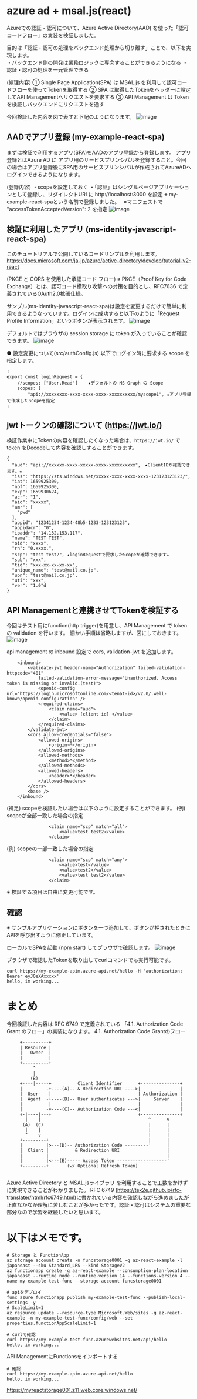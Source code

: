 # azure ad + msal.js(react)

Azureでの認証・認可について、Azure Active Directory(AAD) を使った「認可コードフロー」の実装を検証しました。

目的は「認証・認可の処理をバックエンド処理から切り離す」ことで、以下を実現します。  
・バックエンド側の開発は業務ロジックに専念することができるようになる
・認証・認可の処理を一元管理できる


(処理内容)
① Single Page Application(SPA) は MSAL.js を利用して認可コードフローを使ってTokenを取得する
② SPA は取得したTokenをヘッダーに設定してAPI Managementへリクエストを要求する
③ API Management は Token を検証しバックエンドにリクエストを通す

今回検証した内容を図で表すと下記のようになります。
![image](./005.PNG)

## AADでアプリ登録 (my-example-react-spa)

まずは検証で利用するアプリ(SPA)をAADのアプリ登録から登録します。
アプリ登録とはAzure AD に アプリ用のサービスプリンシパルを登録すること。今回の場合はアプリ登録後にSPA用のサービスプリンシパルが作成されてAzureADへログインできるようになります。

(登録内容)
・scopeを設定しておく
・「認証」はシングルページアプリケーションとして登録し、リダイレクトURI に http://localhost:3000 を設定
※ my-example-react-spaという名前で登録しました。　
※マニフェストで "accessTokenAcceptedVersion": 2 を指定
![image](./006.PNG)

## 検証に利用したアプリ (ms-identity-javascript-react-spa)
このチュートリアルで公開しているコードサンプルを利用します。
https://docs.microsoft.com/ja-jp/azure/active-directory/develop/tutorial-v2-react

(PKCE と CORS を使用した承認コード フロー)
※ PKCE（Proof Key for Code Exchange）とは、認可コード横取り攻撃への対策を目的とし、RFC7636 で定義されているOAuth2.0拡張仕様。

サンプル(ms-identity-javascript-react-spa)は設定を変更するだけで簡単に利用できるようなっています。ログインに成功すると以下のように「Request Profile Information」というボタンが表示されます。
![image](./012_msal-sample-react.gif)

デフォルトではブラウザの session storage に token が入っていることが確認できます。
![image](./013_token.PNG)

● 設定変更について(src/authConfig.js)
以下でログイン時に要求する scope を指定します。
```
:
export const loginRequest = {
    //scopes: ["User.Read"]    ★デフォルトの MS Graph の Scope
    scopes: [
        "api://xxxxxxxx-xxxx-xxxx-xxxx-xxxxxxxxxx/myscope1", ★アプリ登録で作成したScopeを指定
:
```

## jwtトークンの確認について (https://jwt.io/)
検証作業中にTokenの内容を確認したくなった場合は、`https://jwt.io/` で token をDecodeして内容を確認しすることができます。
```
{
  "aud": "api://xxxxxx-xxxx-xxxxx-xxxx-xxxxxxxxxx",　★ClientIDが確認できます。★
  "iss": "https://sts.windows.net/xxxxx-xxxx-xxxx-xxxx-123123123123/",
  "iat": 1659925300,
  "nbf": 1659925300,
  "exp": 1659930624,
  "acr": "1",
  "aio": "xxxxx",
  "amr": [
    "pwd"
  ],
  "appid": "12341234-1234-48b5-1233-123123123",
  "appidacr": "0",
  "ipaddr": "14.132.153.117",
  "name": "TEST TEST",
  "oid": "xxxx",
  "rh": "0.xxxx.",
  "scp": "test test2", ★loginRequestで要求したScopeが確認できます★
  "sub": "xxx",
  "tid": "xxx-xx-xx-xx-xx",
  "unique_name": "test@mail.co.jp",
  "upn": "test@mail.co.jp",
  "uti": "xxx",
  "ver": "1.0"d
}
```

## API Managementと連携させてTokenを検証する

今回はテスト用にfunction(http trigger)を用意し、API Management で token の validation を行います。
細かい手順は省略しますが、図にしておきます。
![image](./005-2.PNG)

api management の inbound 設定で cors, validation-jwt を追加します。
```
    <inbound>
        <validate-jwt header-name="Authorization" failed-validation-httpcode="401" 
            failed-validation-error-message="Unauthorized. Access token is missing or invalid.(test)">
            <openid-config url="https://login.microsoftonline.com/<tenat-id>/v2.0/.well-known/openid-configuration" />
            <required-claims>
                <claim name="aud">
                    <value> [client id] </value>
                </claim>
            </required-claims>
        </validate-jwt>
        <cors allow-credentials="false">
            <allowed-origins>
                <origin>*</origin>
            </allowed-origins>
            <allowed-methods>
                <method>*</method>
            </allowed-methods>
            <allowed-headers>
                <header>*</header>
            </allowed-headers>
        </cors>
        <base />
    </inbound>
```

(補足) scopeを検証したい場合は以下のように設定することができます。
(例) scopeが全部一致した場合の指定
```
                <claim name="scp" match="all">
                    <value>test test2</value>
                </claim>
```
(例) scopeの一部一致した場合の指定
```
                <claim name="scp" match="any">
                    <value>test</value>
                    <value>test2</value>
                    <value>test test2</value>
                </claim>
```
※ 検証する項目は自由に変更可能です。

## 確認
※ サンプルアプリケーションにボタンを一つ追加して、ボタンが押されたときにAPIを呼び出すように修正しています。

ローカルでSPAを起動 (npm start) してブラウザで確認します。
![image](./011_confim.PNG)

ブラウザで確認したTokenを取り出してcurlコマンドでも実行可能です。
```
curl https://my-example-apim.azure-api.net/hello -H 'authorization: Bearer eyJ0eXAxxxxx'
hello, im working...
```

# まとめ

今回検証した内容は RFC 6749 で定義されている 「4.1. Authorization Code Grant のフロー」の実装になります。 
4.1. Authorization Code Grantのフロー
```
     +----------+
     | Resource |
     |   Owner  |
     |          |
     +----------+
          ^
          |
         (B)
     +----|-----+          Client Identifier      +---------------+
     |         -+----(A)-- & Redirection URI ---->|               |
     |  User-   |                                 | Authorization |
     |  Agent  -+----(B)-- User authenticates --->|     Server    |
     |          |                                 |               |
     |         -+----(C)-- Authorization Code ---<|               |
     +-|----|---+                                 +---------------+
       |    |                                         ^      v
      (A)  (C)                                        |      |
       |    |                                         |      |
       ^    v                                         |      |
     +---------+                                      |      |
     |         |>---(D)-- Authorization Code ---------'      |
     |  Client |          & Redirection URI                  |
     |         |                                             |
     |         |<---(E)----- Access Token -------------------'
     +---------+       (w/ Optional Refresh Token)
        
```
Azure Active Directory と MSAL.jsライブラリ を利用することで工数をかけずに実現できることがわかりました。
RFC 6749 (https://tex2e.github.io/rfc-translater/html/rfc6749.html)に書かれている内容を確認しながら進めましたが正直なかなか理解に苦しむことが多かったです。認証・認可はシステムの重要な部分なので学習を継続したいと思います。


# 以下はメモです。

```
# Storage と FunctionApp
az storage account create -n funcstorage0001 -g az-react-example -l japaneast --sku Standard_LRS --kind StorageV2
az functionapp create -g az-react-example --consumption-plan-location japaneast --runtime node --runtime-version 14 --functions-version 4 --name my-example-test-func --storage-account funcstorage0001 

# apiをデプロイ
func azure functionapp publish my-example-test-func --publish-local-settings -y
# ScaleLimit=1
az resource update --resource-type Microsoft.Web/sites -g az-react-example -n my-example-test-func/config/web --set properties.functionAppScaleLimit=1

# curlで確認
curl https://my-example-test-func.azurewebsites.net/api/hello 
hello, im working...
```

API ManagementにFunctionsをインポートする
```
# 確認
curl https://my-example-apim.azure-api.net/hello
hello, im working...
```

https://myreactstorage001.z11.web.core.windows.net/